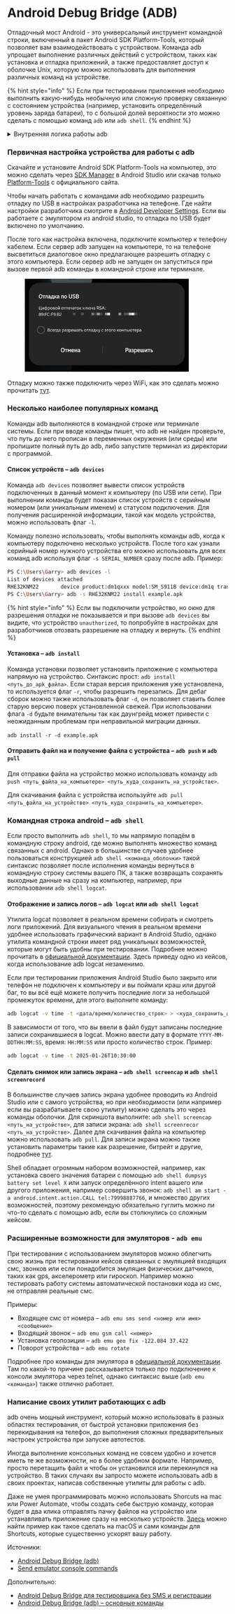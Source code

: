 # Android Debug Bridge (ADB)

Отладочный мост Android - это универсальный инструмент командной строки, включенный в пакет Android SDK Platform-Tools, который позволяет вам взаимодействовать с устройством. Команда adb упрощает выполнение различных действий с устройством, таких как установка и отладка приложений, а также предоставляет доступ к оболочке Unix, которую можно использовать для выполнения различных команд на устройстве.

{% hint style="info" %}
Если при тестировании приложения необходимо выполнить какую-нибудь необычную или сложную проверку связанную с состоянием устройства (например, установить определённый уровень заряда батареи), то с большой долей вероятности это можно сделать с помощью команд `adb` или `adb shell`.
{% endhint %}

<details>

<summary>Внутренняя логика работы adb</summary>

Это клиент-серверная программа, состоящая из трех компонентов:

* Клиент, который отправляет команды. Клиент работает на вашей машине разработки. Вы можете вызвать клиент из терминала командной строки, введя команду adb;
* Демон (adbd), который запускает команды на устройстве. Демон работает как фоновый процесс на каждом устройстве;
* Сервер, который управляет связью между клиентом и демоном. Сервер работает как фоновый процесс на вашей машине разработки.

Когда вы запускаете клиент adb, клиент сначала проверяет, не запущен ли уже процесс сервера adb. Если нет, он запускает серверный процесс. Когда сервер запускается, он привязывается к локальному TCP-порту 5037 и прослушивает команды, отправленные от клиентов adb - все клиенты adb используют порт 5037 для связи с сервером adb. Затем сервер устанавливает соединения со всеми работающими устройствами. Он находит эмуляторы, сканируя порты с нечетными номерами в диапазоне от 5555 до 5585 - диапазоне, используемом первыми 16 эмуляторами. Когда сервер находит демон adb (adbd), он устанавливает соединение с этим портом. Обратите внимание, что каждый эмулятор использует пару последовательных портов - порт с четным номером для консольных подключений и порт с нечетным номером для подключений adb.

</details>

### Первичная настройка устройства для работы с adb

Скачайте и установите Android SDK Platform-Tools на компьютер, это можно сделать через [SDK Manager](https://developer.android.com/studio/intro/update#sdk-manager) в Android Studio или скачав только [Platform-Tools](https://developer.android.com/studio/releases/platform-tools) с официального сайта.&#x20;

Чтобы начать работать с командами adb необходимо разрешить отладку по USB в настройках разработчика на телефоне. Где найти настройки разработчика смотрите в [Android Developer Settings](android-developer-settings.md). Если вы работаете с эмулятором из android studio, то отладка по USB будет включено по умолчанию.

После того как настройка включена, подключите компьютер к телефону кабелем. Если сервер adb запущен на компьютере, то на телефоне высветиться диалоговое окно предлагающее разрешить отладку с этого компьютера. Если сервер adb не запущен он запуститься при вызове первой adb команды в командной строке или терминале.

<figure><img src="../../.gitbook/assets/ADB–Запрос разрешения.jpg" alt="" width="375"><figcaption></figcaption></figure>

Отладку можно также подключить через WiFi, как это сделать можно прочитать [тут](https://developer.android.com/tools/adb?hl=ru#connect-to-a-device-over-wi-fi).

### Несколько наиболее популярных команд

Команды adb выполняются в командной строке или терминале системы. Если при вводе команды пишет, что adb не найден проверьте, что путь до него прописан в переменных окружения (или среды) или пропишите полный путь до adb, либо запустите терминал из директории с программой.

#### Список устройств – `adb devices`

Команда `adb devices` позволяет вывести список устройств подключенных в данный момент к компьютеру (по USB или сети). При выполнении команды будет показан список устройств с серийным номером (или уникальным именем) и статусом подключения. Для получения расширенной информации, такой как модель устройства, можно использовать флаг `-l`.

Команду полезно использовать, чтобы выполнять команды adb, когда к компьютеру подключено несколько устройств. После того как узнали серийный номер нужного устройства его можно использовать для всех команд adb используя флаг `-s SERIAL_NUMBER` сразу после adb. Пример:&#x20;

```bash
PS C:\Users\Garry> adb devices -l
List of devices attached
RHE32KNM22       device product:dm1qxxx model:SM_S911B device:dm1q transport_id:2
PS C:\Users\Garry> adb -s RHE32KNM22 install example.apk
```

{% hint style="info" %}
Если вы подключили устройство, но окно для разрешения отладки не показывается и при вызове `adb devices` вы видите, что устройство `unauthorized`, то попробуйте в настройках для разработчиков отозвать разрешение на отладку и вернуть.
{% endhint %}

#### Установка – `adb install`

Команда установки позволяет установить приложение с компьютера напрямую на устройство. Синтаксис прост: `adb install <путь_до_apk_файла>`. Если старая версия приложения уже установлена, то используется флаг `-r`, чтобы разрешить перезапись. Для дебаг сборок можно также использовать флаг `-d`, он позволяет ставить более старую версию поверх установленной свежей. При использовании флага `-d` будьте внимательны так как даунгрейд может привести с неожиданным проблемам при неправильной миграции данных.&#x20;

`adb install -r -d example.apk`

#### Отправить файл на и получение файла с устройства – `adb push` и `adb pull`

Для отправки файла на устройство можно использовать команду `adb push <путь_файла_на_компьютере> <путь_куда_сохранить_на_устройстве>`.

Для скачивания файла с устройства используйте `adb pull <путь_файла_на_устройстве> <путь_куда_сохранить_на_компьютере>`.

### Командная строка  android – `adb shell`

Если просто выполнить `adb shell`,  то мы напрямую попадём в командную строку android, где можно выполнять множество команд связанных с android. Однако в большинстве случаев удобнее пользоваться конструкцией `adb shell <команда_оболочки>` такой синтаксис позволяет после исполнения команды вернуться в командную строку системы вашего ПК, а также возвращать сохранять выходные данные на сразу на компьютер, например, при использовании `adb shell logcat`.

#### Отображение и запись логов – `adb logcat` или `adb shell logcat`&#x20;

Утилита logcat позволяет в реальном времени собирать и смотреть логи приложений. Для визуального  чтения в реальном времени удобнее использовать графический вариант в Android Studio, однако утилита командной строки имеет ряд уникальных возможностей, которые могут быть удобны при тестировании. Подробнее можно прочитать в [официальной документации](https://developer.android.com/tools/logcat?hl=ru). Здесь приведу одно из кейсов, когда использование adb logcat незаменимо.

Если при тестировании приложения Android Studio было закрыто или телефон не подключен к компьютеру и вы поймали краш или другой баг, то вы всё ещё можете получить последние логи за небольшой промежуток времени, для этого выполните команду:&#x20;

```bash
adb logcat -v time -t <дата/время/количество_строк> > <куда_сохранить_файл_на_пк>
```

В зависимости от того, что вы ввели в файл будут записаны последние записи сохранившиеся в logcat. Можно ввести дату в формате `YYYY-MM-DDTHH:MM:SS`, время: `HH:MM:SS` или просто количество строк. Пример:&#x20;

```bash
adb logcat -v time -t 2025-01-26T10:30:00
```

#### Сделать снимок или  запись экрана – `adb shell screencap` и `adb shell screenrecord` <a href="#screencap" id="screencap"></a>

В большинстве случаев запись экрана удобнее проводить из Android Studio или с самого устройства, но при необходимости (или например если вы разрабатываете свою утилиту) можно сделать это через команды оболочки. Для скриншота выполните: `adb shell screencap <путь_на_устройстве>`, для записи экрана: `adb shell screenrecor <путь_на_устройстве>`.  Далее для скачивания файла на компьютер можно использовать `adb pull`. Для записи экрана можно также установить параметры такие как разрешение, битрейт и другие, подробнее [тут](https://developer.android.com/tools/adb?hl=ru#screenrecord).

Shell обладает огромным набором возможностей, например, как установка своего значения батареи с помощью `adb shell dumpsys battery set level X` или запуск определённого intent вашего  или  другого приложения, например совершить звонок: `adb shell am start -a android.intent.action.CALL tel:79998887766`, и множество других возможностей, поэтому рекомендую обязательно гуглить можно ли что-то сделать с помощью adb, если вы столкнулись со сложным кейсом.

### Расширенные возможности для эмуляторов - `adb emu`

При тестировании с использованием эмуляторов можно облегчить свою жизнь при тестировании кейсов связанных с эмуляцией входящих смс, звонков или если понадобится эмуляция физических датчиков, таких как gps, акселерометр или гироскоп. Например можно тестировать работу системы автоматической постановки кода из  смс, не отправляя реальные смс.

Примеры:&#x20;

* Входящее смс от номера – `adb emu sms send <номер или имя> <сообщение>`
* Входящий звонок – `adb emu gsm call <номер>`
* Установка геопозиции – `adb emu geo fix -122.084 37.422`
* Поворот устройства – `adb emu rotate`

Подробнее про команды для эмулятора в [официальной документации](https://developer.android.com/studio/run/emulator-console). Там по какой-то причине рассказывается только про подключение к консоли эмулятора через telnet, однако синтаксис выше (`adb emu <команда>`) также отлично работает.

### Написание своих утилит работающих с adb

adb очень мощный инструмент, который можно использовать в разных областях тестирования, от быстрой установки приложения без перекидывания на телефон, до выполнения сложных предварительных настроек устройства при запуске автотестов.

Иногда выполнение консольных команд не совсем удобно и хочется иметь те же возможности, но в более удобном формате. Например, просто перетащить файл и чтобы он установился или перекинулся на устройство. В таких случаях вы запросто можете использовать adb в своих проектах, написав собственные утилиты для работы с adb.&#x20;

Даже не умея программировать можно использовать Shorcuts на mac или Power Automate, чтобы создать себе быструю команду, которая будет в два клика отправлять пачку файлов на устройство или устанавливать приложение сразу на несколько устройств. [Здесь](https://habr.com/ru/articles/852114/) можно найти пример как такое сделать на macOS и сами команды для Shortcuts, которые существенно ускорят вашу работу.

Источники:

* [Android Debug Bridge (adb)](https://developer.android.com/studio/command-line/adb)
* [Send emulator console commands](https://developer.android.com/studio/run/emulator-console)

Дополнительно:

* [Android Debug Bridge для тестировщика без SMS и регистрации](https://habr.com/ru/companies/inDrive/articles/692998/)
* [Android Debug Bridge (adb) – основные команды](https://telegra.ph/Android-Debug-Bridge-adb-10-10)
